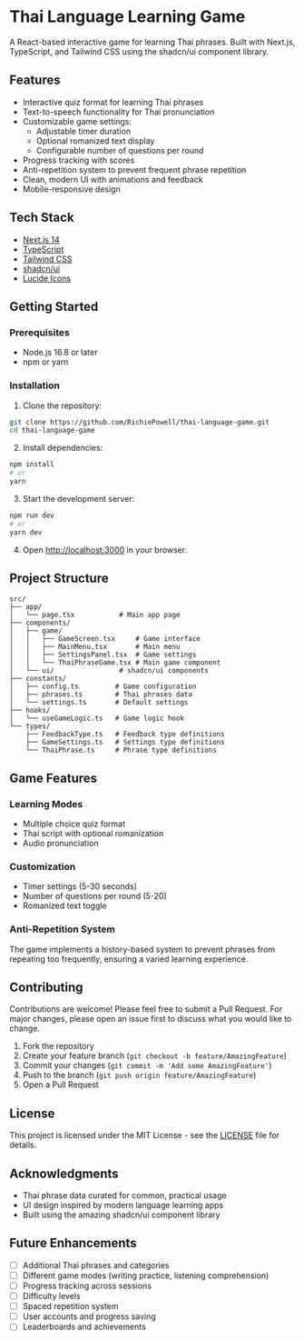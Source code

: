 # Thai Language Learning Game

A React-based interactive game for learning Thai phrases. Built with Next.js, TypeScript, and Tailwind CSS using the shadcn/ui component library.

## Features

- Interactive quiz format for learning Thai phrases
- Text-to-speech functionality for Thai pronunciation
- Customizable game settings:
  - Adjustable timer duration
  - Optional romanized text display
  - Configurable number of questions per round
- Progress tracking with scores
- Anti-repetition system to prevent frequent phrase repetition
- Clean, modern UI with animations and feedback
- Mobile-responsive design

## Tech Stack

- [Next.js 14](https://nextjs.org/)
- [TypeScript](https://www.typescriptlang.org/)
- [Tailwind CSS](https://tailwindcss.com/)
- [shadcn/ui](https://ui.shadcn.com/)
- [Lucide Icons](https://lucide.dev/)

## Getting Started

### Prerequisites

- Node.js 16.8 or later
- npm or yarn

### Installation

1. Clone the repository:

```bash
git clone https://github.com/RichiePowell/thai-language-game.git
cd thai-language-game
```

2. Install dependencies:

```bash
npm install
# or
yarn
```

3. Start the development server:

```bash
npm run dev
# or
yarn dev
```

4. Open [http://localhost:3000](http://localhost:3000) in your browser.

## Project Structure

```
src/
├── app/
│   └── page.tsx           # Main app page
├── components/
│   ├── game/
│   │   ├── GameScreen.tsx     # Game interface
│   │   ├── MainMenu.tsx       # Main menu
│   │   ├── SettingsPanel.tsx  # Game settings
│   │   └── ThaiPhraseGame.tsx # Main game component
│   └── ui/                # shadcn/ui components
├── constants/
│   ├── config.ts         # Game configuration
│   ├── phrases.ts        # Thai phrases data
│   └── settings.ts       # Default settings
├── hooks/
│   └── useGameLogic.ts   # Game logic hook
└── types/
    ├── FeedbackType.ts   # Feedback type definitions
    ├── GameSettings.ts   # Settings type definitions
    └── ThaiPhrase.ts     # Phrase type definitions
```

## Game Features

### Learning Modes

- Multiple choice quiz format
- Thai script with optional romanization
- Audio pronunciation

### Customization

- Timer settings (5-30 seconds)
- Number of questions per round (5-20)
- Romanized text toggle

### Anti-Repetition System

The game implements a history-based system to prevent phrases from repeating too frequently, ensuring a varied learning experience.

## Contributing

Contributions are welcome! Please feel free to submit a Pull Request. For major changes, please open an issue first to discuss what you would like to change.

1. Fork the repository
2. Create your feature branch (`git checkout -b feature/AmazingFeature`)
3. Commit your changes (`git commit -m 'Add some AmazingFeature'`)
4. Push to the branch (`git push origin feature/AmazingFeature`)
5. Open a Pull Request

## License

This project is licensed under the MIT License - see the [LICENSE](LICENSE) file for details.

## Acknowledgments

- Thai phrase data curated for common, practical usage
- UI design inspired by modern language learning apps
- Built using the amazing shadcn/ui component library

## Future Enhancements

- [ ] Additional Thai phrases and categories
- [ ] Different game modes (writing practice, listening comprehension)
- [ ] Progress tracking across sessions
- [ ] Difficulty levels
- [ ] Spaced repetition system
- [ ] User accounts and progress saving
- [ ] Leaderboards and achievements
